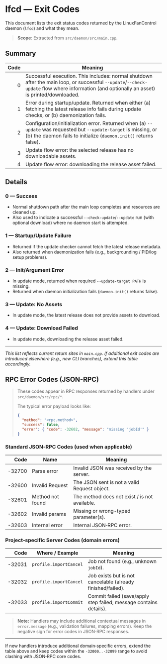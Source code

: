 # lfcd — Exit Codes

This document lists the exit status codes returned by the LinuxFanControl daemon (`lfcd`) and what they mean.

> **Scope**: Extracted from `src/daemon/src/main.cpp`.

## Summary

| Code | Meaning                                                                                                                                                                                     |
| ---: | ------------------------------------------------------------------------------------------------------------------------------------------------------------------------------------------- |
|    0 | Successful execution. This includes: normal shutdown after the main loop, or successful `--update`/`--check-update` flow where information (and optionally an asset) is printed/downloaded. |
|    1 | Error during startup/update. Returned when either (a) fetching the latest release info fails during update checks, or (b) daemonization fails.                                              |
|    2 | Configuration/initialization error. Returned when (a) `--update` was requested but `--update-target` is missing, or (b) the daemon fails to initialize (`daemon.init()` returns false).     |
|    3 | Update flow error: the selected release has no downloadable assets.                                                                                                                         |
|    4 | Update flow error: downloading the release asset failed.                                                                                                                                    |

## Details

### 0 — Success

* Normal shutdown path after the main loop completes and resources are cleaned up.
* Also used to indicate a successful `--check-update`/`--update` run (with optional download) where no daemon start is attempted.

### 1 — Startup/Update Failure

* Returned if the update checker cannot fetch the latest release metadata.
* Also returned when daemonization fails (e.g., backgrounding / PID/log setup problems).

### 2 — Init/Argument Error

* In update mode, returned when required `--update-target PATH` is missing.
* Returned when daemon initialization fails (`daemon.init()` returns false).

### 3 — Update: No Assets

* In update mode, the latest release does not provide assets to download.

### 4 — Update: Download Failed

* In update mode, downloading the release asset failed.

---

*This list reflects current return sites in `main.cpp`. If additional exit codes are introduced elsewhere (e.g., new CLI branches), extend this table accordingly.*

## RPC Error Codes (JSON-RPC)

> These codes appear in RPC responses returned by handlers under `src/daemon/src/rpc/*`.
>
> The typical error payload looks like:
>
> ```json
> {
>   "method": "<rpc.method>",
>   "success": false,
>   "error": { "code": -32602, "message": "missing 'jobId'" }
> }
> ```

### Standard JSON‑RPC Codes (used when applicable)

|   Code | Name             | Meaning                                       |
| -----: | ---------------- | --------------------------------------------- |
| -32700 | Parse error      | Invalid JSON was received by the server.      |
| -32600 | Invalid Request  | The JSON sent is not a valid Request object.  |
| -32601 | Method not found | The method does not exist / is not available. |
| -32602 | Invalid params   | Missing or wrong-typed parameter(s).          |
| -32603 | Internal error   | Internal JSON‑RPC error.                      |

### Project‑specific Server Codes (domain errors)

|   Code | Where / Example        | Meaning                                                           |
| -----: | ---------------------- | ----------------------------------------------------------------- |
| -32031 | `profile.importCancel` | Job not found (e.g., unknown `jobId`).                            |
| -32032 | `profile.importCancel` | Job exists but is not cancelable (already finished/failed).       |
| -32033 | `profile.importCommit` | Commit failed (save/apply step failed; message contains details). |

> **Note:** Handlers may include additional contextual messages in `error.message` (e.g., validation failures, mapping errors). Keep the negative sign for error codes in JSON‑RPC responses.

---

If new handlers introduce additional domain‑specific errors, extend the table above and keep codes within the `-32000..-32099` range to avoid clashing with JSON‑RPC core codes.

